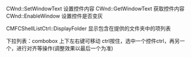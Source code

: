 CWnd::SetWindowText	设置控件内容
CWnd::GetWindowText	获取控件内容
CWnd::EnableWindow	设置控件是否变灰

CMFCShellListCtrl::DisplayFolder	显示包含在提供的文件夹中的项列表

下拉列表：combobox       上下左右键可移动
ctrl按住，选中一个控件ctrl，再另一个，进行对齐等操作(调整效果以最后一个为准)